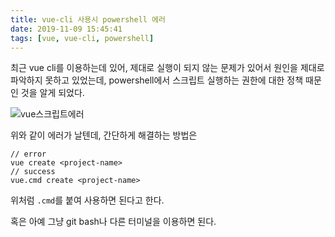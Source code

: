 ```yaml
---
title: vue-cli 사용시 powershell 에러
date: 2019-11-09 15:45:41
tags: [vue, vue-cli, powershell]
---
```


최근 vue cli를 이용하는데 있어, 제대로 실행이 되지 않는 문제가 있어서 원인을 제대로 파악하지 못하고 있었는데, powershell에서 스크립트 실행하는 권한에 대한 정책 때문인 것을 알게 되었다.

![vue스크립트에러](https://user-images.githubusercontent.com/54297322/68524255-f6e3cc80-0307-11ea-82ea-cf21654d8379.png)

위와 같이 에러가 날텐데, 간단하게 해결하는 방법은

```dos
// error
vue create <project-name>
// success
vue.cmd create <project-name>
```
위처럼 `.cmd`를 붙여 사용하면 된다고 한다.

혹은 아예 그냥 git bash나 다른 터미널을 이용하면 된다.
